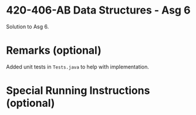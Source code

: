 420-406-AB Data Structures - Asg 6
==================================

Solution to Asg 6.

# Remarks (optional)

Added unit tests in `Tests.java` to help with implementation.

# Special Running Instructions (optional)
